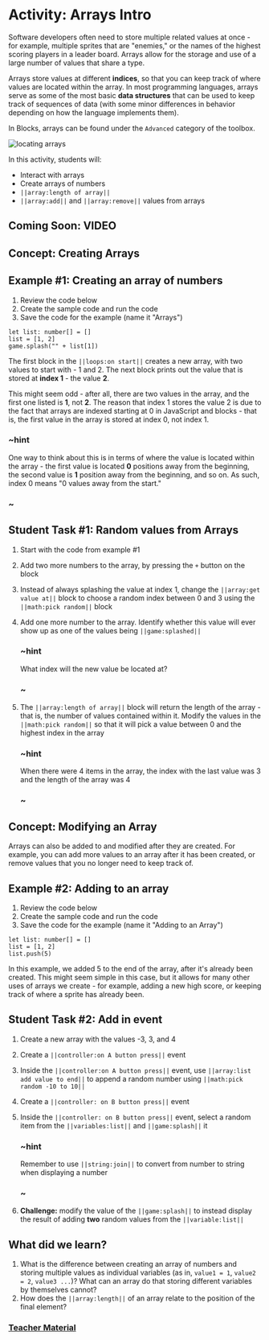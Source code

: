 # Activity: Arrays Intro

Software developers often need to store multiple related values at once - for example, multiple sprites that are "enemies," or the names of the highest scoring players in a leader board. Arrays allow for the storage and use of a large number of values that share a type.

Arrays store values at different **indices**, so that you can keep track of where values are located within the array. In most programming languages, arrays serve as some of the most basic **data structures** that can be used to keep track of sequences of data (with some minor differences in behavior depending on how the language implements them).

In Blocks, arrays can be found under the `Advanced` category of the toolbox.

![locating arrays](/static/courses/advanced-blocks/arrays/locating-arrays.gif)

In this activity, students will:

* Interact with arrays
* Create arrays of numbers
* `||array:length of array||`
* `||array:add||` and `||array:remove||` values from arrays

## Coming Soon: VIDEO

## Concept: Creating Arrays

## Example #1: Creating an array of numbers

1. Review the code below 
2. Create the sample code and run the code
3. Save the code for the example (name it "Arrays")

```blocks
let list: number[] = []
list = [1, 2]
game.splash("" + list[1])
```

The first block in the `||loops:on start||` creates a new array, with two values to start with - 1 and 2. The next block prints out the value that is stored at **index 1** - the value **2**.

This might seem odd - after all, there are two values in the array, and the first one listed is **1**, not **2**. The reason that index 1 stores the value 2 is due to the fact that arrays are indexed starting at 0 in JavaScript and blocks - that is, the first value in the array is stored at index 0, not index 1.

### ~hint

One way to think about this is in terms of where the value is located within the array - the first value is located **0** positions away from the beginning, the second value is **1** position away from the beginning, and so on. As such, index 0 means "0 values away from the start."

### ~

## Student Task #1: Random values from Arrays

1. Start with the code from example #1
2. Add two more numbers to the array, by pressing the `+` button on the block
3. Instead of always splashing the value at index 1, change the `||array:get value at||` block to choose a random index between 0 and 3 using the `||math:pick random||` block
4. Add one more number to the array. Identify whether this value will ever show up as one of the values being `||game:splashed||`
    
    ### ~hint
    
    What index will the new value be located at?
    
    ### ~

5. The `||array:length of array||` block will return the length of the array - that is, the number of values contained within it. Modify the values in the `||math:pick random||` so that it will pick a value between 0 and the highest index in the array
    
    ### ~hint
    
    When there were 4 items in the array, the index with the last value was 3 and the length of the array was 4
    
    ### ~

## Concept: Modifying an Array

Arrays can also be added to and modified after they are created. For example, you can add more values to an array after it has been created, or remove values that you no longer need to keep track of.

## Example #2: Adding to an array

1. Review the code below 
2. Create the sample code and run the code
3. Save the code for the example (name it "Adding to an Array")

```blocks
let list: number[] = []
list = [1, 2]
list.push(5)
```

In this example, we added 5 to the end of the array, after it's already been created. This might seem simple in this case, but it allows for many other uses of arrays we create - for example, adding a new high score, or keeping track of where a sprite has already been.

## Student Task #2: Add in event

1. Create a new array with the values -3, 3, and 4
2. Create a `||controller:on A button press||` event
3. Inside the `||controller:on A button press||` event, use `||array:list add value to end||` to append a random number using `||math:pick random -10 to 10||`
4. Create a `||controller: on B button press||` event
5. Inside the `||controller: on B button press||` event, select a random item from the `||variables:list||` and `||game:splash||` it
    
    ### ~hint
    
    Remember to use `||string:join||` to convert from number to string when displaying a number
    
    ### ~

6. **Challenge:** modify the value of the `||game:splash||` to instead display the result of adding **two** random values from the `||variable:list||`

## What did we learn?

1. What is the difference between creating an array of numbers and storing multiple values as individual variables (as in, `value1 = 1`, `value2 = 2`, `value3 ...`)? What can an array do that storing different variables by themselves cannot?
2. How does the `||array:length||` of an array relate to the position of the final element?

### [Teacher Material](/courses/advanced-blocks/about/teachers)